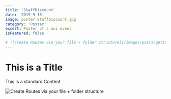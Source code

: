 ```yaml
---
title: 'StaffDiscount'
date: '2019-9-15'
image: poster-StaffDiscount.jpg
category: 'Poster'
excert: Poster of a uni event
isFeatured: false

# ![Create Routes via your file + folder structure](/images/posts/geting-started/getting-started-nextjs.png)
---
```

# This is a Title
This is a standard Content

![Create Routes via your file + folder structure](poster-StaffDiscount.jpg)